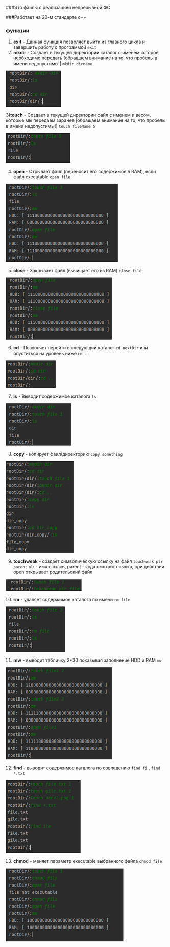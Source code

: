 ###Это файлы с реализацией непрерывной ФС

###Работает на 20-м стандарте с++

### функции
1) **exit** - 
Данная функция позволяет выйти из главного цикла и завершить работу с программой `exit`
2) **mkdir** -
Создает в текущей директории каталог с именем которое необходимо передать [обращаем внимание на то, что пробелы в имени недопустимы!] `mkdir dirname`

![img.png](source/img.png)

3)**touch** - 
Создает в текущей директории файл с именем и весом, которые мы передаем заранее [обращаем внимание на то, что пробелы в имени недопустимы!] `touch fileName 5`

![img_1.png](source/img_1.png)

4) **open** - 
Отрывает файл (переносит его содержимое в RAM), если файл executable `open file`

![img_2.png](source/img_2.png)

5) **close** - 
Закрывает файл (вычищает его из RAM) `close file`

![img_3.png](source/img_3.png)

6) **cd** - 
Позволяет перейти в следующий каталог `cd nextDir` или опуститься на уровень ниже `cd ..` 

![img_5.png](source/img_5.png)

7) **ls** - 
Выводит содержимое каталога `ls`

![img_6.png](source/img_6.png)

8) **copy** - 
копирует файл\директорию `copy something`

![img_7.png](source/img_7.png)

9) **touchweak** - 
создает символическую ссылку на файл `touchweak ptr parent` ptr - имя ссылки, parent - куда смотрит ссылка, при действии open открывает родительский файл

![img_8.png](source/img_8.png)

10) **rm** - 
удаляет содержимое каталога по имени `rm file`

![img_9.png](source/img_9.png)

11) **mw** - 
выводит табличку 2*30 показывая заполнение HDD и RAM `mw`

![img_10.png](source/img_10.png)

12) **find** - 
выводит содержимое каталога по совпадению `find fi` , `find *.txt`

![img_11.png](source/img_11.png)

13) **chmod** - 
меняет параметр executable выбранного файла `chmod file`

![img_12.png](source/img_12.png)
